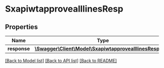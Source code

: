 # SxapiwtapprovealllinesResp

## Properties
Name | Type | Description | Notes
------------ | ------------- | ------------- | -------------
**response** | [**\Swagger\Client\Model\SxapiwtapprovealllinesResponse**](SxapiwtapprovealllinesResponse.md) |  | [optional] 

[[Back to Model list]](../README.md#documentation-for-models) [[Back to API list]](../README.md#documentation-for-api-endpoints) [[Back to README]](../README.md)


